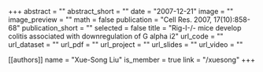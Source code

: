 +++
abstract = ""
abstract_short = ""
date = "2007-12-21"
image = ""
image_preview = ""
math = false
publication = "Cell Res. 2007, 17(10):858-68"
publication_short = ""
selected = false
title = "Rig-I-/- mice develop colitis associated with downregulation of G alpha i2"
url_code = ""
url_dataset = ""
url_pdf = ""
url_project = ""
url_slides = ""
url_video = ""

[[authors]]
    name = "Xue-Song Liu"
    is_member = true
    link = "/xuesong"
+++

